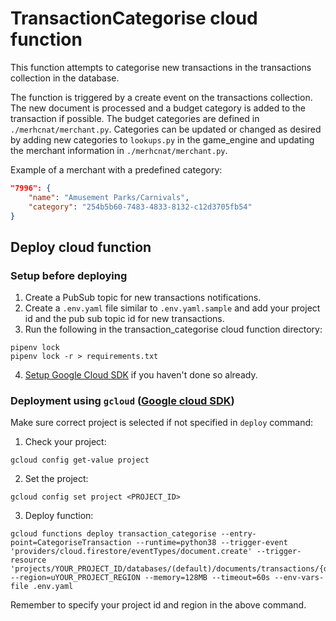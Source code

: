# TransactionCategorise cloud function
This function attempts to categorise new transactions in the transactions collection in the database. 

The function is triggered by a create event on the transactions collection. The new document is processed and a budget category is added to the transaction if possible. The budget categories are defined in `./merhcnat/merchant.py`. Categories can be updated or changed as desired by adding new categories to `lookups.py` in the game_engine and updating the merchant information in `./merhcnat/merchant.py`. 

Example of a merchant with a predefined category:
```json
"7996": {
    "name": "Amusement Parks/Carnivals",
    "category": "254b5b60-7483-4833-8132-c12d3705fb54"
}
```

## Deploy cloud function

### Setup before deploying
1. Create a PubSub topic for new transactions notifications.
2. Create a `.env.yaml` file similar to `.env.yaml.sample` and add your project id and the pub sub topic id for new transactions.
3. Run the following in the transaction_categorise cloud function directory:
```
pipenv lock
pipenv lock -r > requirements.txt
```
4. [Setup Google Cloud SDK](https://cloud.google.com/sdk/docs/install) if you haven't done so already.

### Deployment using `gcloud` ([Google cloud SDK](https://cloud.google.com/sdk/docs/install))
Make sure correct project is selected if not specified in `deploy` command:

1. Check your project:
  ```
  gcloud config get-value project
  ```

2. Set the project:
  ```
  gcloud config set project <PROJECT_ID>
  ```

3. Deploy function:
  ```
  gcloud functions deploy transaction_categorise --entry-point=CategoriseTransaction --runtime=python38 --trigger-event 'providers/cloud.firestore/eventTypes/document.create' --trigger-resource 'projects/YOUR_PROJECT_ID/databases/(default)/documents/transactions/{docId}' --region=uYOUR_PROJECT_REGION --memory=128MB --timeout=60s --env-vars-file .env.yaml
  ```
Remember to specify your project id and region in the above command.






